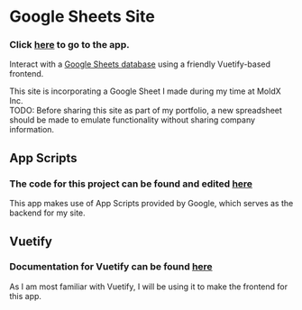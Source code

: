 # Google Sheets Site
### Click [here](https://script.google.com/macros/s/AKfycbyRWEaKXjAX7smo24rdulKKuMC26G8DMqfnh2gnzI7KRmjG4p86nmvaWru5-eU0crtO/exec) to go to the app.  

Interact with a [Google Sheets database](https://docs.google.com/spreadsheets/d/1nHQIyAN-riwfkB8p25fGIvmPHKX-j4-6vXJGR_Mlsfs/edit#gid=1302769330) using a friendly Vuetify-based frontend.  

This site is incorporating a Google Sheet I made during my time at MoldX Inc.  
TODO: Before sharing this site as part of my portfolio, a new spreadsheet should be made to emulate functionality without sharing company information.

## App Scripts
### The code for this project can be found and edited [here](https://script.google.com/u/0/home/projects/1jF6pSyax4-pmmergljoftp1ux0U-cIvkHVJ3yVccJzJyA1FHYaTx5EbS/edit)  

This app makes use of App Scripts provided by Google, which serves as the backend for my site.

## Vuetify
### Documentation for Vuetify can be found [here](https://vuetifyjs.com/en/styles/spacing/)  

As I am most familiar with Vuetify, I will be using it to make the frontend for this app.